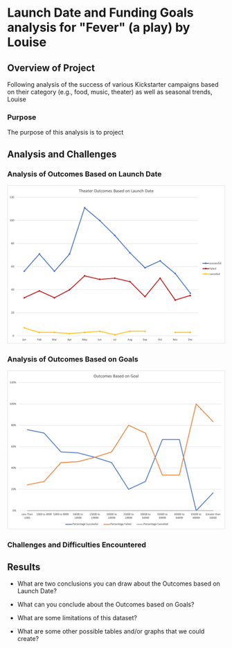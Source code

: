 # Launch Date and Funding Goals analysis for "Fever" (a play) by Louise

## Overview of Project
Following analysis of the success of various Kickstarter campaigns based on their category (e.g., food, music, theater) as well as seasonal trends, Louise 

### Purpose
The purpose of this analysis is to project 

## Analysis and Challenges

### Analysis of Outcomes Based on Launch Date

![Theater_Outcomes_vs_Launch.png](https://github.com/crkaide/kickstarter-analysis/blob/main/Theater_Outcomes_vs_Launch.png?raw=true)

### Analysis of Outcomes Based on Goals

![Outcomes_vs_Goals.png](https://github.com/crkaide/kickstarter-analysis/blob/main/Outcomes_vs_Goals.png?raw=true)

### Challenges and Difficulties Encountered

## Results

- What are two conclusions you can draw about the Outcomes based on Launch Date?

- What can you conclude about the Outcomes based on Goals?

- What are some limitations of this dataset?

- What are some other possible tables and/or graphs that we could create?
